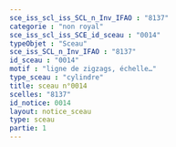 ```yaml
---
sce_iss_scl_iss_SCL_n_Inv_IFAO : "8137"
categorie : "non royal"
sce_iss_scl_iss_SCE_id_sceau : "0014"
typeObjet : "Sceau"
sce_iss_SCL_n_Inv_IFAO : "8137"
id_sceau : "0014"
motif : "ligne de zigzags, échelle…"
type_sceau : "cylindre"
title: sceau n°0014
scelles: "8137"
id_notice: 0014
layout: notice_sceau
type: sceau
partie: 1
---
```

